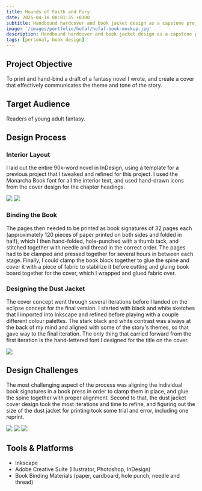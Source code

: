 ```yaml
---
title: Hounds of Faith and Fury
date: 2025-04-10 08:01:35 +0300
subtitle: Handbound hardcover and book jacket design as a capstone project for my Bachelor of Fine Arts.
image: '/images/portfolio/hofaf/hofaf-book-mockup.jpg'
description: Handbound hardcover and book jacket design as a capstone project for my Bachelor of Fine Arts.
tags: [personal, book design]
---
```


## Project Objective
To print and hand-bind a draft of a fantasy novel I wrote, and create a cover that effectively communicates the theme and tone of the story.

## Target Audience
Readers of young adult fantasy.

## Design Process
### Interior Layout
I laid out the entire 90k-word novel in InDesign, using a template for a previous project that I tweaked and refined for this project. I used the Monarcha Book font for all the interior text, and used hand-drawn icons from the cover design for the chapter headings.

<div class="gallery-box">
  <div class="gallery">
    <img src="/images/portfolio/hofaf/hofaf-interior-to-fail.jpg" loading="lazy">
    <img src="/images/portfolio/hofaf/hofaf-interior-to-hope.jpg" loading="lazy">
  </div>
</div>

### Binding the Book
The pages then needed to be printed as book signatures of 32 pages each (approximately 120 pieces of paper printed on both sides and folded in half), which I then hand-folded, hole-punched with a thumb tack, and stitched together with needle and thread in the correct order. The pages had to be clamped and pressed together for several hours in between each stage. Finally, I could clamp the book block together to glue the spine and cover it with a piece of fabric to stabilize it before cutting and gluing book board together for the cover, which I wrapped and glued fabric over.

### Designing the Dust Jacket
The cover concept went through several iterations before I landed on the eclipse concept for the final version. I started with black and white sketches that I imported into Inkscape and refined before playing with a couple different colour palettes. The stark black and white contrast was always at the back of my mind and aligned with some of the story's themes, so that gave way to the final iteration. The only thing that carried forward from the first iteration is the hand-lettered font I designed for the title on the cover.

<div class="gallery-box">
  <div class="gallery">
    <img src="/images/portfolio/hofaf/hofaf-cover-iterations.png" loading="lazy">
  </div>
</div>

## Design Challenges
The most challenging aspect of the process was aligning the individual book signatures in a book press in order to clamp them in place, and glue the spine together with proper alignment. Second to that, the dust jacket cover design took the most iterations and time to refine, and figuring out the size of the dust jacket for printing took some trial and error, including one reprint.

<div class="gallery-box">
  <div class="gallery">
    <img src="/images/portfolio/hofaf/hofaf-vertical-front-back.jpg" loading="lazy">
    <img src="/images/portfolio/hofaf/hofaf-vertical-front-inside.jpg" loading="lazy">
    <img src="/images/portfolio/hofaf/hofaf-vertical-flatlay.jpg" loading="lazy">
  </div>
</div>

## Tools & Platforms
- Inkscape
- Adobe Creative Suite (Illustrator, Photoshop, InDesign)
- Book Binding Materials (paper, cardboard, hole punch, needle and thread)